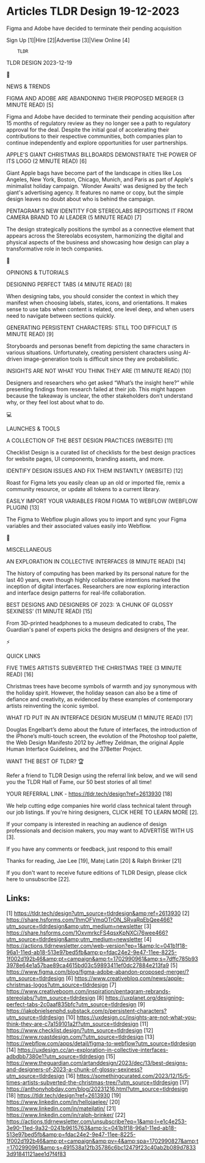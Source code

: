 # Articles TLDR Design 19-12-2023

Figma and Adobe have decided to terminate their pending acquisition  

Sign Up [1]|Hire [2]|Advertise [3]|View Online [4] 

		TLDR 

TLDR DESIGN 2023-12-19

📱 

NEWS & TRENDS

 FIGMA AND ADOBE ARE ABANDONING THEIR PROPOSED MERGER (3 MINUTE READ)
[5] 

 Figma and Adobe have decided to terminate their pending acquisition
after 15 months of regulatory review as they no longer see a path to
regulatory approval for the deal. Despite the initial goal of
accelerating their contributions to their respective communities, both
companies plan to continue independently and explore opportunities for
user partnerships. 

 APPLE'S GIANT CHRISTMAS BILLBOARDS DEMONSTRATE THE POWER OF ITS LOGO
(2 MINUTE READ) [6] 

 Giant Apple bags have become part of the landscape in cities like Los
Angeles, New York, Boston, Chicago, Munich, and Paris as part of
Apple's minimalist holiday campaign. 'Wonder Awaits' was designed by
the tech giant's advertising agency. It features no name or copy, but
the simple design leaves no doubt about who is behind the campaign. 

 PENTAGRAM'S NEW IDENTITY FOR STEREOLABS REPOSITIONS IT FROM CAMERA
BRAND TO AI LEADER (5 MINUTE READ) [7] 

 The design strategically positions the symbol as a connective element
that appears across the Stereolabs ecosystem, harmonizing the digital
and physical aspects of the business and showcasing how design can
play a transformative role in tech companies. 

🚀 

OPINIONS & TUTORIALS

 DESIGNING PERFECT TABS (4 MINUTE READ) [8] 

 When designing tabs, you should consider the context in which they
manifest when choosing labels, states, icons, and orientations. It
makes sense to use tabs when content is related, one level deep, and
when users need to navigate between sections quickly. 

 GENERATING PERSISTENT CHARACTERS: STILL TOO DIFFICULT (5 MINUTE READ)
[9] 

 Storyboards and personas benefit from depicting the same characters
in various situations. Unfortunately, creating persistent characters
using AI-driven image-generation tools is difficult since they are
probabilistic. 

 INSIGHTS ARE NOT WHAT YOU THINK THEY ARE (11 MINUTE READ) [10] 

 Designers and researchers who get asked “What’s the insight
here?” while presenting findings from research failed at their job.
This might happen because the takeaway is unclear, the other
stakeholders don’t understand why, or they feel lost about what to
do. 

💻 

LAUNCHES & TOOLS

 A COLLECTION OF THE BEST DESIGN PRACTICES (WEBSITE) [11] 

 Checklist Design is a curated list of checklists for the best design
practices for website pages, UI components, branding assets, and more.


 IDENTIFY DESIGN ISSUES AND FIX THEM INSTANTLY (WEBSITE) [12] 

 Roast for Figma lets you easily clean up an old or imported file,
remix a community resource, or update all tokens to a current library.


 EASILY IMPORT YOUR VARIABLES FROM FIGMA TO WEBFLOW (WEBFLOW PLUGIN)
[13] 

 The Figma to Webflow plugin allows you to import and sync your Figma
variables and their associated values easily into Webflow. 

🎁 

MISCELLANEOUS

 AN EXPLORATION IN COLLECTIVE INTERFACES (8 MINUTE READ) [14] 

 The history of computing has been marked by its personal nature for
the last 40 years, even though highly collaborative intentions marked
the inception of digital interfaces. Researchers are now exploring
interaction and interface design patterns for real-life collaboration.


 BEST DESIGNS AND DESIGNERS OF 2023: ‘A CHUNK OF GLOSSY SEXINESS’
(11 MINUTE READ) [15] 

 From 3D-printed headphones to a museum dedicated to crabs, The
Guardian's panel of experts picks the designs and designers of the
year. 

⚡ 

QUICK LINKS

 FIVE TIMES ARTISTS SUBVERTED THE CHRISTMAS TREE (3 MINUTE READ) [16] 

 Christmas trees have become symbols of warmth and joy synonymous with
the holiday spirit. However, the holiday season can also be a time of
defiance and creativity, as evidenced by these examples of
contemporary artists reinventing the iconic symbol. 

 WHAT I’D PUT IN AN INTERFACE DESIGN MUSEUM (1 MINUTE READ) [17] 

 Douglas Engelbart’s demo about the future of interfaces, the
introduction of the iPhone’s multi-touch screen, the evolution of
the Photoshop tool palette, the Web Design Manifesto 2012 by Jeffrey
Zeldman, the original Apple Human Interface Guidelines, and the
37Better Project. 

WANT THE BEST OF TLDR? 🏆

Refer a friend to TLDR Design using the referral link below, and we
will send you the TLDR Hall of Fame, our 50 best stories of all time!

YOUR REFERRAL LINK - https://tldr.tech/design?ref=2613930 [18]

 We help cutting edge companies hire world class technical talent
through our job listings. If you're hiring designers, CLICK HERE TO
LEARN MORE [2]. 

If your company is interested in reaching an audience of design
professionals and decision makers, you may want to ADVERTISE WITH US
[3]. 

If you have any comments or feedback, just respond to this email! 

Thanks for reading, 
Jae Lee [19], Matej Latin [20] & Ralph Brinker [21] 

If you don't want to receive future editions of TLDR Design,
please click here to unsubscribe [22]. 

 

Links:
------
[1] https://tldr.tech/design?utm_source=tldrdesign&amp;ref=2613930
[2] https://share.hsforms.com/1hmOFVmqOTrON_SRvaRqEbQee466?utm_source=tldrdesign&amp;utm_medium=newsletter
[3] https://share.hsforms.com/1OxvmrkcFS4qsxKpNXCi76wee466?utm_source=tldrdesign&amp;utm_medium=newsletter
[4] https://actions.tldrnewsletter.com/web-version?ep=1&amp;lc=041b1f18-96a1-11ed-ab18-513e97bed5fb&amp;p=fdac24e2-9e47-11ee-8225-1f002d192b46&amp;pt=campaign&amp;t=1702990961&amp;s=7dffc785b933978e64e1a57bae89ca4615bd03c59893411ef0dc27884e213fa9
[5] https://www.figma.com/blog/figma-adobe-abandon-proposed-merger/?utm_source=tldrdesign
[6] https://www.creativebloq.com/news/apple-christmas-logos?utm_source=tldrdesign
[7] https://www.creativeboom.com/inspiration/pentagram-rebrands-stereolabs/?utm_source=tldrdesign
[8] https://uxplanet.org/designing-perfect-tabs-2c0aaf835bfc?utm_source=tldrdesign
[9] https://jakobnielsenphd.substack.com/p/persistent-characters?utm_source=tldrdesign
[10] https://uxdesign.cc/insights-are-not-what-you-think-they-are-c7a159101a2f?utm_source=tldrdesign
[11] https://www.checklist.design/?utm_source=tldrdesign
[12] https://www.roastdesign.com/?utm_source=tldrdesign
[13] https://webflow.com/apps/detail/figma-to-webflow?utm_source=tldrdesign
[14] https://uxdesign.cc/an-exploration-in-collective-interfaces-adbdbb7380e1?utm_source=tldrdesign
[15] https://www.theguardian.com/artanddesign/2023/dec/13/best-designs-and-designers-of-2023-a-chunk-of-glossy-sexiness?utm_source=tldrdesign
[16] https://somethingcurated.com/2023/12/15/5-times-artists-subverted-the-christmas-tree/?utm_source=tldrdesign
[17] https://anthonyhobday.com/blog/20231216.html?utm_source=tldrdesign
[18] https://tldr.tech/design?ref=2613930
[19] https://www.linkedin.com/in/hellojaelee/
[20] https://www.linkedin.com/in/matejlatin/
[21] https://www.linkedin.com/in/ralph-brinker/
[22] https://actions.tldrnewsletter.com/unsubscribe?ep=1&amp;l=e1c4e253-3e90-11ed-9a32-0241b9615763&amp;lc=041b1f18-96a1-11ed-ab18-513e97bed5fb&amp;p=fdac24e2-9e47-11ee-8225-1f002d192b46&amp;pt=campaign&amp;pv=4&amp;spa=1702990827&amp;t=1702990961&amp;s=491538a12fb35786c6bc12479f23c40ab2b089d78333d91841121aee1d7f4f83